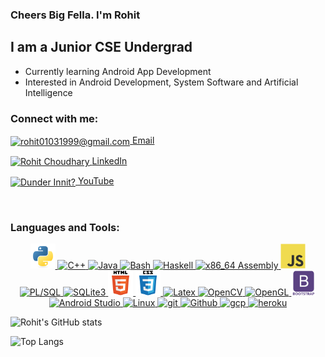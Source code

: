 <p align="center"
![](https://github.com/Zombiesalad1337/Zombiesalad1337/blob/main/assets/dunderinnit.gif?raw=true)
</p>
 
### Cheers Big Fella. I'm Rohit

## I am a Junior CSE Undergrad
- Currently learning Android App Development
- Interested in Android Development, System Software and Artificial Intelligence

### Connect with me:

<p align="center">

<a href="mailto:rohit01031999@gmail.com" target="blank"><img align="center" src="https://1000logos.net/wp-content/uploads/2018/05/Gmail-logo.png" alt="rohit01031999@gmail.com" height="25" width="25" /> [Email](mailto:rohit01031999@gmail.com)


<a href="https://www.linkedin.com/in/rohit-choudhary-26739520a/" target="blank"><img align="center" src="https://icon-library.com/images/linkedin-icon-eps/linkedin-icon-eps-29.jpg" alt="Rohit Choudhary" height="25" width="25" /> [LinkedIn](https://www.linkedin.com/in/rohit-choudhary-26739520a//)

<a href="https://www.youtube.com/channel/UCiD2Db1F3ADiG5SxaModQ-A" target="blank"><img align="center" src="https://www.vectorlogo.zone/logos/youtube/youtube-icon.svg" alt="Dunder Innit?" height="25" width="25" />  [YouTube](https://www.youtube.com/channel/UCiD2Db1F3ADiG5SxaModQ-A)
</p>

<br />

### Languages and Tools:

<p align="center">
<a href="https://www.python.org" target="_blank"> <img src="https://raw.githubusercontent.com/devicons/devicon/master/icons/python/python-original.svg" alt="python" width="40" height="40"/> </a> <a href="https://en.wikipedia.org/wiki/C%2B%2B" target="_blank"> <img src="https://upload.wikimedia.org/wikipedia/commons/thumb/1/18/ISO_C%2B%2B_Logo.svg/1200px-ISO_C%2B%2B_Logo.svg.png" alt="C++" width="40" height="40"/> </a> <a href="https://www.oracle.com/java/technologies/" target="_blank"> <img src="https://www.vectorlogo.zone/logos/java/java-icon.svg" alt="Java" width="40" height="40"/> </a> <a href="https://www.gnu.org/software/bash/" target="_blank"> <img src="https://www.vectorlogo.zone/logos/gnu_bash/gnu_bash-icon.svg" alt="Bash" width="40" height="40"/> </a> <a href="https://www.haskell.org/" target="_blank"> <img src="https://www.vectorlogo.zone/logos/haskell/haskell-icon.svg" alt="Haskell" width="40" height="40"/> </a> <a href="https://en.wikipedia.org/wiki/Assembly_language" target="_blank"> <img src="https://static.thenounproject.com/png/762420-200.png" alt="x86_64 Assembly" width="40" height="40"/> </a> <a href="https://developer.mozilla.org/en-US/docs/Web/JavaScript" target="_blank"> <img src="https://raw.githubusercontent.com/devicons/devicon/master/icons/javascript/javascript-original.svg" alt="javascript" width="40" height="40"/> </a> <a href="https://www.oracle.com/in/database/technologies/appdev/plsql.html" target="_blank"> <img src="https://e7.pngegg.com/pngimages/571/112/png-clipart-microsoft-sql-server-oracle-database-computer-icons-oracle-sql-developer-sql-developer-icon-text-logo-thumbnail.png" alt="PL/SQL" width="40" height="40"/> </a> <a href="https://www.sqlite.org/index.html" target="_blank"> <img src="https://www.vectorlogo.zone/logos/sqlite/sqlite-icon.svg" alt="SQLite3" width="40" height="40"/> </a> <a href="https://www.w3.org/html/" target="_blank"> <img src="https://raw.githubusercontent.com/devicons/devicon/master/icons/html5/html5-original-wordmark.svg" alt="html5" width="40" height="40"/> </a>  <a href="https://www.w3schools.com/css/" target="_blank"> <img src="https://raw.githubusercontent.com/devicons/devicon/master/icons/css3/css3-original-wordmark.svg" alt="css3" width="40" height="40"/> </a> <a href="https://www.latex-project.org/" target="_blank"> <img src="https://upload.wikimedia.org/wikipedia/commons/thumb/9/92/LaTeX_logo.svg/800px-LaTeX_logo.svg.png" alt="Latex" width="40" height="40"/> </a> <a href="https://opencv.org/" target="_blank"> <img src="https://www.vectorlogo.zone/logos/opencv/opencv-icon.svg" alt="OpenCV" width="40" height="40"/> </a> <a href="https://www.opengl.org/" target="_blank"> <img src="https://upload.wikimedia.org/wikipedia/commons/thumb/e/e9/Opengl-logo.svg/2560px-Opengl-logo.svg.png" alt="OpenGL" width="40" height="40"/> </a> <a href="https://getbootstrap.com" target="_blank"> <img src="https://raw.githubusercontent.com/devicons/devicon/master/icons/bootstrap/bootstrap-plain-wordmark.svg" alt="bootstrap" width="40" height="40"/> </a> <a href="https://developer.android.com/about" target="_blank"> <img src="https://upload.vectorlogo.zone/logos/android_studio/images/7e1c4157-703e-4a97-a776-96d407fc6580.svg" alt="Android Studio" width="40" height="40"/> </a> <a href="https://en.wikipedia.org/wiki/Linux" target="_blank"> <img src="https://www.vectorlogo.zone/logos/linux/linux-icon.svg" alt="Linux" width="40" height="40"/> </a> <a href="https://git-scm.com/" target="_blank"> <img src="https://www.vectorlogo.zone/logos/git-scm/git-scm-icon.svg" alt="git" width="40" height="40"/> </a> <a href="https://github.com/" target="_blank"> <img src="https://www.vectorlogo.zone/logos/github/github-tile.svg" alt="Github" width="40" height="40"/> </a> <a href="https://cloud.google.com" target="_blank"> <img src="https://www.vectorlogo.zone/logos/google_cloud/google_cloud-icon.svg" alt="gcp" width="40" height="40"/> </a> <a href="https://heroku.com" target="_blank"> <img src="https://www.vectorlogo.zone/logos/heroku/heroku-icon.svg" alt="heroku" width="40" height="40"/> </a>

<!-- <a href="" target="_blank"> <img src="" alt="" width="40" height="40"/> </a> -->
</p>

![Rohit's GitHub stats](https://github-readme-stats.vercel.app/api?username=Zombiesalad1337&count_private=true&show_icons=true&theme=radical)

![Top Langs](https://github-readme-stats.vercel.app/api/top-langs/?username=Zombiesalad1337&layout=compact&langs_count=8&count_private=true&theme=radical)

